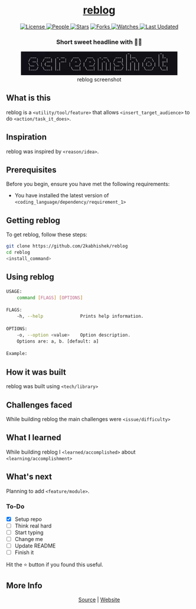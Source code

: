 <div align = "center">

<h1><a href="https://2kabhishek.github.io/reblog">reblog</a></h1>

<a href="https://github.com/2KAbhishek/reblog/blob/main/LICENSE">
<img alt="License" src="https://img.shields.io/github/license/2kabhishek/reblog?style=flat&color=eee&label="> </a>

<a href="https://github.com/2KAbhishek/reblog/graphs/contributors">
<img alt="People" src="https://img.shields.io/github/contributors/2kabhishek/reblog?style=flat&color=ffaaf2&label=People"> </a>

<a href="https://github.com/2KAbhishek/reblog/stargazers">
<img alt="Stars" src="https://img.shields.io/github/stars/2kabhishek/reblog?style=flat&color=98c379&label=Stars"></a>

<a href="https://github.com/2KAbhishek/reblog/network/members">
<img alt="Forks" src="https://img.shields.io/github/forks/2kabhishek/reblog?style=flat&color=66a8e0&label=Forks"> </a>

<a href="https://github.com/2KAbhishek/reblog/watchers">
<img alt="Watches" src="https://img.shields.io/github/watchers/2kabhishek/reblog?style=flat&color=f5d08b&label=Watches"> </a>

<a href="https://github.com/2KAbhishek/reblog/pulse">
<img alt="Last Updated" src="https://img.shields.io/github/last-commit/2kabhishek/reblog?style=flat&color=e06c75&label="> </a>

<h3>Short sweet headline with 🎇🎉</h3>

<figure>
  <img src= "images/screenshot.png" alt="reblog Demo">
  <br/>
  <figcaption>reblog screenshot</figcaption>
</figure>

</div>

## What is this

reblog is a `<utility/tool/feature>` that allows `<insert_target_audience>` to do `<action/task_it_does>`.

## Inspiration

reblog was inspired by `<reason/idea>`.

## Prerequisites

Before you begin, ensure you have met the following requirements:

- You have installed the latest version of `<coding_language/dependency/requirement_1>`

## Getting reblog

To get reblog, follow these steps:

```bash
git clone https://github.com/2kabhishek/reblog
cd reblog
<install_command>
```

## Using reblog

```bash
USAGE:
    command [FLAGS] [OPTIONS]

FLAGS:
    -h, --help              Prints help information.

OPTIONS:
    -o, --option <value>    Option description.
    Options are: a, b. [default: a]

Example:


```

## How it was built

reblog was built using `<tech/library>`

## Challenges faced

While building reblog the main challenges were `<issue/difficulty>`

## What I learned

While building reblog I `<learned/accomplished>` about `<learning/accomplishment>`

## What's next

Planning to add `<feature/module>`.

### To-Do

- [x] Setup repo
- [ ] Think real hard
- [ ] Start typing
- [ ] Change me
- [ ] Update README
- [ ] Finish it

Hit the ⭐ button if you found this useful.

## More Info

<div align="center">

<a href="https://github.com/2KAbhishek/reblog">Source</a> | <a href="https://2kabhishek.github.io/reblog">Website</a>

</div>
